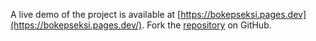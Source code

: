A live demo of the project is available at [https://bokepseksi.pages.dev](https://bokepseksi.pages.dev/).
Fork the [repository](https://github.com/mangulosowan/bokepseksi) on GitHub.